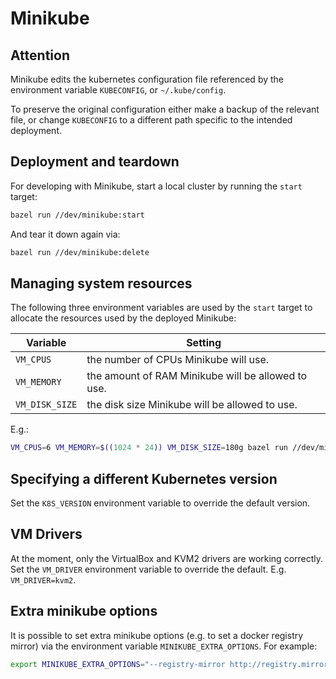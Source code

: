 # Minikube

## Attention

Minikube edits the kubernetes configuration file referenced by the
environment variable `KUBECONFIG`, or `~/.kube/config`.

To preserve the original configuration either make a backup of the
relevant file, or change `KUBECONFIG` to a different path specific to
the intended deployment.

## Deployment and teardown

For developing with Minikube, start a local cluster by running the `start` target:

```sh
bazel run //dev/minikube:start
```

And tear it down again via:

```sh
bazel run //dev/minikube:delete
```

## Managing system resources

The following three environment variables are used by the `start`
target to allocate the resources used by the deployed Minikube:

| Variable | Setting |
| --- | --- |
| `VM_CPUS` | the number of CPUs Minikube will use. |
| `VM_MEMORY` | the amount of RAM Minikube will be allowed to use. |
| `VM_DISK_SIZE` | the disk size Minikube will be allowed to use. |

E.g.:

```sh
VM_CPUS=6 VM_MEMORY=$((1024 * 24)) VM_DISK_SIZE=180g bazel run //dev/minikube:start
```

## Specifying a different Kubernetes version

Set the `K8S_VERSION` environment variable to override the default version.

## VM Drivers

At the moment, only the VirtualBox and KVM2 drivers are working correctly. Set the `VM_DRIVER`
environment variable to override the default. E.g. `VM_DRIVER=kvm2`.

## Extra minikube options

It is possible to set extra minikube options (e.g. to set a docker registry
mirror) via the environment variable `MINIKUBE_EXTRA_OPTIONS`.  For example:
```sh
export MINIKUBE_EXTRA_OPTIONS="--registry-mirror http://registry.mirror.example:5000/"
```
